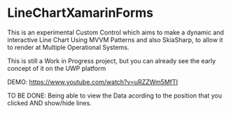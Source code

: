 # LineChartXamarinForms
This is an experimental Custom Control which aims to make a dynamic and interactive Line Chart
Using MVVM Patterns and also SkiaSharp, to allow it to render at Multiple Operational Systems.

This is still a Work in Progress project, but you can already see the early concept of it on the UWP platform

DEMO: https://www.youtube.com/watch?v=uRZZWm5MfTI

TO BE DONE: Being able to view the Data acording to the position that you clicked AND show/hide lines.
